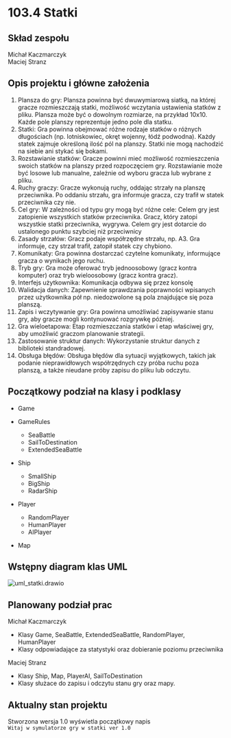 # 103.4 Statki

## Skład zespołu
Michał Kaczmarczyk  
Maciej Stranz
## Opis projektu i główne założenia
1. Plansza do gry:
Plansza powinna być dwuwymiarową siatką, na której gracze rozmieszczają statki, możliwość wczytania ustawienia statków z pliku.
Plansza może być o dowolnym rozmiarze, na przykład 10x10.
Każde pole planszy reprezentuje jedno pole dla statku.
2. Statki:
Gra powinna obejmować różne rodzaje statków o różnych długościach (np. lotniskowiec, okręt wojenny, łódź podwodna).
Każdy statek zajmuje określoną ilość pól na planszy.
Statki nie mogą nachodzić na siebie ani stykać się bokami.
3. Rozstawianie statków:
Gracze powinni mieć możliwość rozmieszczenia swoich statków na planszy przed rozpoczęciem gry.
Rozstawianie może być losowe lub manualne, zależnie od wyboru gracza lub wybrane z pliku.
4. Ruchy graczy:
Gracze wykonują ruchy, oddając strzały na planszę przeciwnika.
Po oddaniu strzału, gra informuje gracza, czy trafił w statek przeciwnika czy nie.
5. Cel gry:
W zależności od typu gry mogą być różne cele:
Celem gry jest zatopienie wszystkich statków przeciwnika.
Gracz, który zatopi wszystkie statki przeciwnika, wygrywa.
Celem gry jest dotarcie do ustalonego punktu szybciej niż przeciwnicy
6. Zasady strzałów:
Gracz podaje współrzędne strzału, np. A3.
Gra informuje, czy strzał trafił, zatopił statek czy chybiono.
7. Komunikaty:
Gra powinna dostarczać czytelne komunikaty, informujące gracza o wynikach jego ruchu.
8. Tryb gry:
Gra może oferować tryb jednoosobowy (gracz kontra komputer) oraz tryb wieloosobowy (gracz kontra gracz).
9. Interfejs użytkownika:
Komunikacja odbywa się przez konsolę
10. Walidacja danych:
Zapewnienie sprawdzania poprawności wpisanych przez użytkownika pół np. niedozwolone są pola znajdujące się poza planszą.
11. Zapis i wczytywanie gry:
Gra powinna umożliwiać zapisywanie stanu gry, aby gracze mogli kontynuować rozgrywkę później.
12. Gra wieloetapowa:
Etap rozmieszczania statków i etap właściwej gry, aby umożliwić graczom planowanie strategii.
13. Zastosowanie struktur danych:
Wykorzystanie struktur danych z biblioteki standradowej. 
14. Obsługa błędów:
Obsługa błędów dla sytuacji wyjątkowych, takich jak podanie nieprawidłowych współrzędnych czy próba ruchu poza planszą, a także nieudane próby zapisu do pliku lub odczytu.
## Początkowy podział na klasy i podklasy

-  Game

-  GameRules
    - SeaBattle
    - SailToDestination
    - ExtendedSeaBattle
-  Ship
    - SmallShip
    - BigShip
    - RadarShip
-  Player
    - RandomPlayer
    - HumanPlayer
    - AIPlayer
-  Map

## Wstępny diagram klas UML
![uml_statki.drawio](/uploads/601f0317cb058c9d87de30a45ddd7402/uml_statki.drawio.png)

## Planowany podział prac
Michał Kaczmarczyk
- Klasy Game, SeaBattle, ExtendedSeaBattle, RandomPlayer, HumanPlayer
- Klasy odpowiadające za statystyki oraz dobieranie poziomu przeciwnika      

Maciej Stranz
- Klasy Ship, Map, PlayerAI, SailToDestination
- Klasy służace do zapisu i odczytu stanu gry oraz mapy.

## Aktualny stan projektu

Stworzona wersja 1.0 wyświetla początkowy napis  
```Witaj w symulatorze gry w statki ver 1.0```
